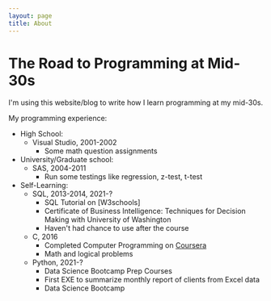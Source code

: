 ```yaml
---
layout: page
title: About
---
```


# The Road to Programming at Mid-30s

I'm using this website/blog to write how I learn programming at my mid-30s.

My programming experience:
* High School:
    * Visual Studio, 2001-2002
        * Some math question assignments
* University/Graduate school: 
    * SAS, 2004-2011
        * Run some testings like regression, z-test, t-test 
* Self-Learning:
    * SQL, 2013-2014, 2021-? 
        * SQL Tutorial on [W3schools]
        * Certificate of Business Intelligence: Techniques for Decision Making with University of Washington
        * Haven't had chance to use after the course
    * C, 2016
        * Completed Computer Programming on [Coursera]
        * Math and logical problems
    * Python, 2021-?
        * Data Science Bootcamp Prep Courses
        * First EXE to summarize monthly report of clients from Excel data
        * Data Science Bootcamp
        
[W3school]: https://www.w3schools.com/
[Coursera]: https://www.coursera.org/